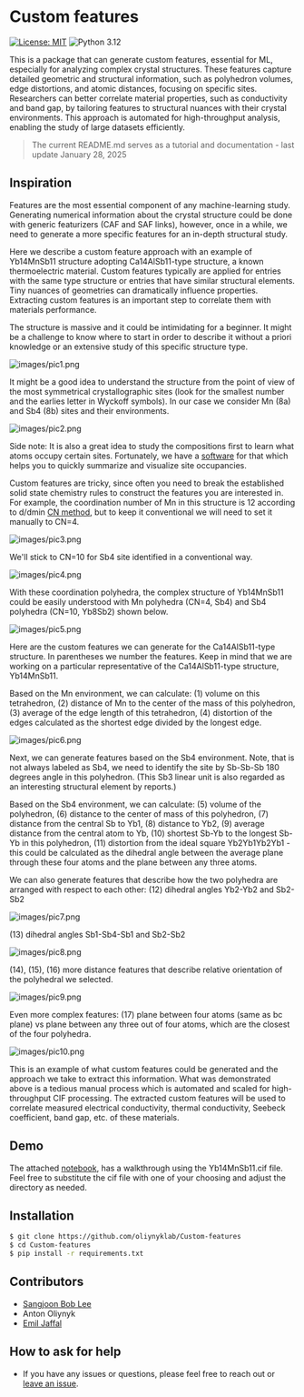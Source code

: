 # Custom features

[![License: MIT](https://img.shields.io/badge/License-MIT-yellow.svg)](https://github.com/oliynyklab/Custom-features/blob/main/LICENSE)
![Python 3.12](https://img.shields.io/badge/python-3.12-blue.svg)

This is a package that can generate custom features, essential for ML, especially for analyzing complex crystal structures. These features capture detailed geometric and structural information, such as polyhedron volumes, edge distortions, and atomic distances, focusing on specific sites. Researchers can better correlate material properties, such as conductivity and band gap, by tailoring features to structural nuances with their crystal environments. This approach is automated for high-throughput analysis, enabling the study of large datasets efficiently.

> The current README.md serves as a tutorial and documentation - last update January 28, 2025

## Inspiration

Features are the most essential component of any machine-learning study. Generating numerical information about the crystal structure could be done with generic featurizers (CAF and SAF links), however, once in a while, we need to generate a more specific features for an in-depth structural study.

Here we describe a custom feature approach with an example of Yb14MnSb11 structure adopting Ca14AlSb11-type structure, a known thermoelectric material. Custom features typically are applied for entries with the same type structure or entries that have similar structural elements. Tiny nuances of geometries can dramatically influence properties. Extracting custom features is an important step to correlate them with materials performance.

The structure is massive and it could be intimidating for a beginner.  It might be a challenge to know where to start in order to describe it without a priori knowledge or an extensive study of this specific structure type.

![images/pic1.png](images/pic1.png)

It might be a good idea to understand the structure from the point of view of the most symmetrical crystallographic sites (look for the smallest number and the earlies letter in Wyckoff symbols).  In our case we consider Mn (8a) and Sb4 (8b) sites and their environments.

![images/pic2.png](images/pic2.png)

Side note: It is also a great idea to study the compositions first to learn what atoms occupy certain sites. Fortunately, we have a [software](https://github.com/balaranjan/Site-Analysis) for that which helps you to quickly summarize and visualize site occupancies.

Custom features are tricky, since often you need to break the established solid state chemistry rules to construct the features you are interested in. For example, the coordination number of Mn in this structure is 12 according to d/dmin [CN method](https://github.com/bobleesj/structure-analyzer-featurizer), but to keep it conventional we will need to set it manually to CN=4.

![images/pic3.png](images/pic3.png)

We'll stick to CN=10 for Sb4 site identified in a conventional way.

![images/pic4.png](images/pic4.png)

With these coordination polyhedra, the complex structure of Yb14MnSb11 could be easily understood with Mn polyhedra (CN=4, Sb4) and Sb4 polyhedra (CN=10, Yb8Sb2) shown below.

![images/pic5.png](images/pic5.png)

Here are the custom features we can generate for the Ca14AlSb11-type structure.  In parentheses we number the features.  Keep in mind that we are working on a particular representative of the Ca14AlSb11-type structure, Yb14MnSb11.

Based on the Mn environment, we can calculate: (1) volume on this tetrahedron, (2) distance of Mn to the center of the mass of this polyhedron, (3) average of the edge length of this tetrahedron, (4) distortion of the edges calculated as the shortest edge divided by the longest edge.

![images/pic6.png](images/pic6.png)

Next, we can generate features based on the Sb4 environment.  Note, that is not always labeled as Sb4, we need to identify the site by Sb-Sb-Sb 180 degrees angle in this polyhedron.  (This Sb3 linear unit is also regarded as an interesting structural element by reports.)

Based on the Sb4 environment, we can calculate:  (5) volume of the polyhedron, (6) distance to the center of mass of this polyhedron, (7) distance from the central Sb to Yb1, (8) distance to Yb2, (9) average distance from the central atom to Yb, (10) shortest Sb-Yb to the longest Sb-Yb in this polyhedron, (11) distortion from the ideal square Yb2Yb1Yb2Yb1 - this could be calculated as the dihedral angle between the average plane through these four atoms and the plane between any three atoms.

We can also generate features that describe how the two polyhedra are arranged with respect to each other: (12) dihedral angles Yb2-Yb2 and Sb2-Sb2

![images/pic7.png](images/pic7.png)

(13) dihedral angles Sb1-Sb4-Sb1 and Sb2-Sb2

![images/pic8.png](images/pic8.png)

(14), (15), (16) more distance features that describe relative orientation of the polyhedral we selected.

![images/pic9.png](images/pic9.png)

Even more complex features: (17) plane between four atoms (same as bc plane) vs plane between any three out of four atoms, which are the closest of the four polyhedra.

![images/pic10.png](images/pic10.png)

This is an example of what custom features could be generated and the approach we take to extract this information.  What was demonstrated above is a tedious manual process which is automated and scaled for high-throughput CIF processing.  The extracted custom features will be used to correlate measured electrical conductivity, thermal conductivity, Seebeck coefficient, band gap, etc. of these materials.

## Demo

The attached [notebook](https://github.com/oliynyklab/Custom-features/features.ipynb), has a walkthrough using the Yb14MnSb11.cif file. Feel free to substitute the cif file with one of your choosing and adjust the directory as needed.

## Installation

```bash
$ git clone https://github.com/oliynyklab/Custom-features
$ cd Custom-features
$ pip install -r requirements.txt
```

## Contributors

- [Sangjoon Bob Lee](https://github.com/bobleesj)
- Anton Oliynyk
- [Emil Jaffal](https://github.com/EmilJaffal)

## How to ask for help

- If you have any issues or questions, please feel free to reach out or
  [leave an issue](https://github.com/oliynyklab/Custom-features/issues).